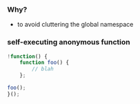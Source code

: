 ### Why?
- to avoid cluttering the global namespace


### self-executing anonymous function
```javascript
!function() {
	function foo() {
		// blah
	};

foo();
}();

```